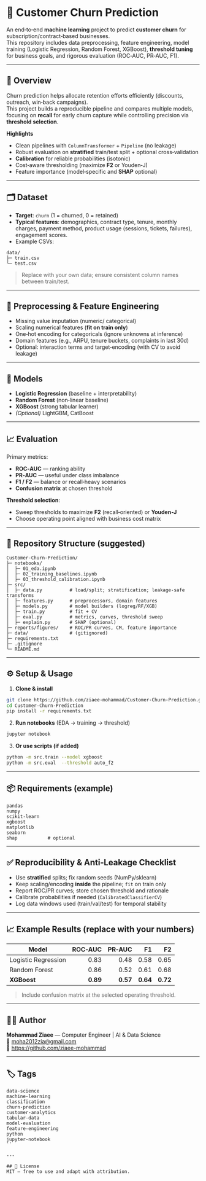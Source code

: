 # 🧾 Customer Churn Prediction

An end‑to‑end **machine learning** project to predict **customer churn** for subscription/contract‑based businesses.  
This repository includes data preprocessing, feature engineering, model training (Logistic Regression, Random Forest, XGBoost), **threshold tuning** for business goals, and rigorous evaluation (ROC‑AUC, PR‑AUC, F1).

---

## 📖 Overview
Churn prediction helps allocate retention efforts efficiently (discounts, outreach, win‑back campaigns).  
This project builds a reproducible pipeline and compares multiple models, focusing on **recall** for early churn capture while controlling precision via **threshold selection**.

**Highlights**
- Clean pipelines with `ColumnTransformer` + `Pipeline` (no leakage)  
- Robust evaluation on **stratified** train/test split + optional cross‑validation  
- **Calibration** for reliable probabilities (isotonic)  
- Cost‑aware thresholding (maximize **F2** or Youden‑J)  
- Feature importance (model‑specific and **SHAP** optional)

---

## 🗂️ Dataset
- **Target**: `churn` (1 = churned, 0 = retained)  
- **Typical features**: demographics, contract type, tenure, monthly charges, payment method, product usage (sessions, tickets, failures), engagement scores.  
- Example CSVs:
```
data/
├─ train.csv
└─ test.csv
```
> Replace with your own data; ensure consistent column names between train/test.

---

## 🔧 Preprocessing & Feature Engineering
- Missing value imputation (numeric/ categorical)  
- Scaling numerical features (**fit on train only**)  
- One‑hot encoding for categoricals (ignore unknowns at inference)  
- Domain features (e.g., ARPU, tenure buckets, complaints in last 30d)  
- Optional: interaction terms and target‑encoding (with CV to avoid leakage)

---

## 🧠 Models
- **Logistic Regression** (baseline + interpretability)  
- **Random Forest** (non‑linear baseline)  
- **XGBoost** (strong tabular learner)  
- *(Optional)* LightGBM, CatBoost

---

## 📈 Evaluation
Primary metrics:
- **ROC‑AUC** — ranking ability
- **PR‑AUC** — useful under class imbalance
- **F1 / F2** — balance or recall‑heavy scenarios
- **Confusion matrix** at chosen threshold

**Threshold selection**:
- Sweep thresholds to maximize **F2** (recall‑oriented) or **Youden‑J**  
- Choose operating point aligned with business cost matrix

---

## 🧩 Repository Structure (suggested)
```
Customer-Churn-Prediction/
├─ notebooks/
│  ├─ 01_eda.ipynb
│  ├─ 02_training_baselines.ipynb
│  ├─ 03_threshold_calibration.ipynb
├─ src/
│  ├─ data.py          # load/split; stratification; leakage-safe transforms
│  ├─ features.py      # preprocessors, domain features
│  ├─ models.py        # model builders (logreg/RF/XGB)
│  ├─ train.py         # fit + CV
│  ├─ eval.py          # metrics, curves, threshold sweep
│  ├─ explain.py       # SHAP (optional)
├─ reports/figures/    # ROC/PR curves, CM, feature importance
├─ data/               # (gitignored)
├─ requirements.txt
├─ .gitignore
└─ README.md
```

---

## ⚙️ Setup & Usage
1) **Clone & install**
```bash
git clone https://github.com/ziaee-mohammad/Customer-Churn-Prediction.git
cd Customer-Churn-Prediction
pip install -r requirements.txt
```

2) **Run notebooks** (EDA → training → threshold)
```bash
jupyter notebook
```

3) **Or use scripts (if added)**
```bash
python -m src.train --model xgboost
python -m src.eval  --threshold auto_f2
```

---

## 📦 Requirements (example)
```
pandas
numpy
scikit-learn
xgboost
matplotlib
seaborn
shap           # optional
```

---

## ✅ Reproducibility & Anti‑Leakage Checklist
- Use **stratified** splits; fix random seeds (NumPy/sklearn)  
- Keep scaling/encoding **inside** the pipeline; `fit` on train only  
- Report ROC/PR curves; store chosen threshold and rationale  
- Calibrate probabilities if needed (`CalibratedClassifierCV`)  
- Log data windows used (train/val/test) for temporal stability

---

## 📈 Example Results (replace with your numbers)
| Model | ROC‑AUC | PR‑AUC | F1 | F2 |
|------|--------:|------:|---:|---:|
| Logistic Regression | 0.83 | 0.48 | 0.58 | 0.65 |
| Random Forest | 0.86 | 0.52 | 0.61 | 0.68 |
| **XGBoost** | **0.89** | **0.57** | **0.64** | **0.72** |

> Include confusion matrix at the selected operating threshold.

---

## 🧑‍💻 Author
**Mohammad Ziaee** — Computer Engineer | AI & Data Science  
📧 moha2012zia@gmail.com  
🔗 https://github.com/ziaee-mohammad

---

## 🏷 Tags
```
data-science
machine-learning
classification
churn-prediction
customer-analytics
tabular-data
model-evaluation
feature-engineering
python
jupyter-notebook
``

---

## 📜 License
MIT — free to use and adapt with attribution.
